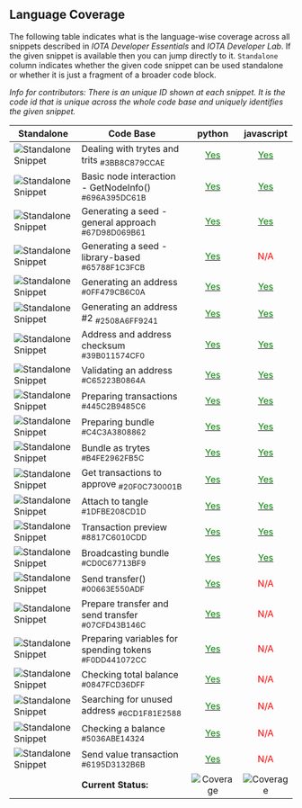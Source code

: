 
## Language Coverage
The following table indicates what is the language-wise coverage across all snippets described in *IOTA Developer Essentials* and *IOTA Developer Lab*. If the given snippet is available then you can jump directly to it. `Standalone` column indicates whether the given code snippet can be used standalone or whether it is just a fragment of a broader code block.

*Info for contributors: There is an unique ID shown at each snippet. It is the code id that is unique across the whole code base and uniquely identifies the given snippet.*

Standalone | Code Base | python|javascript
---|--- | :---:|:---:
  ![Standalone Snippet](https://img.shields.io/badge/-true-lightgrey.svg) |Dealing with trytes and trits <sub>#3BB8C879CCAE</sub>|[<span style="color:green">Yes</span>](https://hribek25.github.io/IOTA101/Allchapters_python.ipynb.html#3BB8C879CCAE "Preview")|[<span style="color:green">Yes</span>](https://hribek25.github.io/IOTA101/Allchapters_javascript.ipynb.html#3BB8C879CCAE "Preview")
  ![Standalone Snippet](https://img.shields.io/badge/-true-lightgrey.svg) |Basic node interaction - GetNodeInfo() <sub>#696A395DC61B</sub>|[<span style="color:green">Yes</span>](https://hribek25.github.io/IOTA101/Allchapters_python.ipynb.html#696A395DC61B "Preview")|[<span style="color:green">Yes</span>](https://hribek25.github.io/IOTA101/Allchapters_javascript.ipynb.html#696A395DC61B "Preview")
  ![Standalone Snippet](https://img.shields.io/badge/-true-lightgrey.svg) |Generating a seed - general approach <sub>#67D98D069B61</sub>|[<span style="color:green">Yes</span>](https://hribek25.github.io/IOTA101/Allchapters_python.ipynb.html#67D98D069B61 "Preview")|[<span style="color:green">Yes</span>](https://hribek25.github.io/IOTA101/Allchapters_javascript.ipynb.html#67D98D069B61 "Preview")
  ![Standalone Snippet](https://img.shields.io/badge/-true-lightgrey.svg) |Generating a seed - library-based <sub>#65788F1C3FCB</sub>|[<span style="color:green">Yes</span>](https://hribek25.github.io/IOTA101/Allchapters_python.ipynb.html#65788F1C3FCB "Preview")|<span style='color:red'>N/A</span>
  ![Standalone Snippet](https://img.shields.io/badge/-true-lightgrey.svg) |Generating an address <sub>#0FF479CB6C0A</sub>|[<span style="color:green">Yes</span>](https://hribek25.github.io/IOTA101/Allchapters_python.ipynb.html#0FF479CB6C0A "Preview")|[<span style="color:green">Yes</span>](https://hribek25.github.io/IOTA101/Allchapters_javascript.ipynb.html#0FF479CB6C0A "Preview")
  ![Standalone Snippet](https://img.shields.io/badge/-true-lightgrey.svg) |Generating an address #2 <sub>#2508A6FF9241</sub>|[<span style="color:green">Yes</span>](https://hribek25.github.io/IOTA101/Allchapters_python.ipynb.html#2508A6FF9241 "Preview")|[<span style="color:green">Yes</span>](https://hribek25.github.io/IOTA101/Allchapters_javascript.ipynb.html#2508A6FF9241 "Preview")
  ![Standalone Snippet](https://img.shields.io/badge/-true-lightgrey.svg) |Address and address checksum <sub>#39B011574CF0</sub>|[<span style="color:green">Yes</span>](https://hribek25.github.io/IOTA101/Allchapters_python.ipynb.html#39B011574CF0 "Preview")|[<span style="color:green">Yes</span>](https://hribek25.github.io/IOTA101/Allchapters_javascript.ipynb.html#39B011574CF0 "Preview")
  ![Standalone Snippet](https://img.shields.io/badge/-true-lightgrey.svg) |Validating an address <sub>#C65223B0864A</sub>|[<span style="color:green">Yes</span>](https://hribek25.github.io/IOTA101/Allchapters_python.ipynb.html#C65223B0864A "Preview")|[<span style="color:green">Yes</span>](https://hribek25.github.io/IOTA101/Allchapters_javascript.ipynb.html#C65223B0864A "Preview")
  ![Standalone Snippet](https://img.shields.io/badge/-true-lightgrey.svg) |Preparing transactions <sub>#445C2B9485C6</sub>|[<span style="color:green">Yes</span>](https://hribek25.github.io/IOTA101/Allchapters_python.ipynb.html#445C2B9485C6 "Preview")|[<span style="color:green">Yes</span>](https://hribek25.github.io/IOTA101/Allchapters_javascript.ipynb.html#445C2B9485C6 "Preview")
  ![Standalone Snippet](https://img.shields.io/badge/-false-lightgrey.svg) |Preparing bundle <sub>#C4C3A3808862</sub>|[<span style="color:green">Yes</span>](https://hribek25.github.io/IOTA101/Allchapters_python.ipynb.html#C4C3A3808862 "Preview")|[<span style="color:green">Yes</span>](https://hribek25.github.io/IOTA101/Allchapters_javascript.ipynb.html#C4C3A3808862 "Preview")
  ![Standalone Snippet](https://img.shields.io/badge/-false-lightgrey.svg) |Bundle as trytes <sub>#B4FE2962FB5C</sub>|[<span style="color:green">Yes</span>](https://hribek25.github.io/IOTA101/Allchapters_python.ipynb.html#B4FE2962FB5C "Preview")|[<span style="color:green">Yes</span>](https://hribek25.github.io/IOTA101/Allchapters_javascript.ipynb.html#B4FE2962FB5C "Preview")
  ![Standalone Snippet](https://img.shields.io/badge/-false-lightgrey.svg) |Get transactions to approve <sub>#20F0C730001B</sub>|[<span style="color:green">Yes</span>](https://hribek25.github.io/IOTA101/Allchapters_python.ipynb.html#20F0C730001B "Preview")|[<span style="color:green">Yes</span>](https://hribek25.github.io/IOTA101/Allchapters_javascript.ipynb.html#20F0C730001B "Preview")
  ![Standalone Snippet](https://img.shields.io/badge/-false-lightgrey.svg) |Attach to tangle <sub>#1DFBE208CD1D</sub>|[<span style="color:green">Yes</span>](https://hribek25.github.io/IOTA101/Allchapters_python.ipynb.html#1DFBE208CD1D "Preview")|[<span style="color:green">Yes</span>](https://hribek25.github.io/IOTA101/Allchapters_javascript.ipynb.html#1DFBE208CD1D "Preview")
  ![Standalone Snippet](https://img.shields.io/badge/-false-lightgrey.svg) |Transaction preview <sub>#8817C6010CDD</sub>|[<span style="color:green">Yes</span>](https://hribek25.github.io/IOTA101/Allchapters_python.ipynb.html#8817C6010CDD "Preview")|[<span style="color:green">Yes</span>](https://hribek25.github.io/IOTA101/Allchapters_javascript.ipynb.html#8817C6010CDD "Preview")
  ![Standalone Snippet](https://img.shields.io/badge/-false-lightgrey.svg) |Broadcasting bundle <sub>#CD0C67713BF9</sub>|[<span style="color:green">Yes</span>](https://hribek25.github.io/IOTA101/Allchapters_python.ipynb.html#CD0C67713BF9 "Preview")|[<span style="color:green">Yes</span>](https://hribek25.github.io/IOTA101/Allchapters_javascript.ipynb.html#CD0C67713BF9 "Preview")
  ![Standalone Snippet](https://img.shields.io/badge/-true-lightgrey.svg) |Send transfer() <sub>#00663E550ADF</sub>|[<span style="color:green">Yes</span>](https://hribek25.github.io/IOTA101/Allchapters_python.ipynb.html#00663E550ADF "Preview")|<span style='color:red'>N/A</span>
  ![Standalone Snippet](https://img.shields.io/badge/-true-lightgrey.svg) |Prepare transfer and send transfer <sub>#07CFD43B146C</sub>|[<span style="color:green">Yes</span>](https://hribek25.github.io/IOTA101/Allchapters_python.ipynb.html#07CFD43B146C "Preview")|<span style='color:red'>N/A</span>
  ![Standalone Snippet](https://img.shields.io/badge/-false-lightgrey.svg) |Preparing variables for spending tokens <sub>#F0DD441072CC</sub>|[<span style="color:green">Yes</span>](https://hribek25.github.io/IOTA101/Allchapters_python.ipynb.html#F0DD441072CC "Preview")|<span style='color:red'>N/A</span>
  ![Standalone Snippet](https://img.shields.io/badge/-false-lightgrey.svg) |Checking total balance <sub>#0847FCD36DFF</sub>|[<span style="color:green">Yes</span>](https://hribek25.github.io/IOTA101/Allchapters_python.ipynb.html#0847FCD36DFF "Preview")|<span style='color:red'>N/A</span>
  ![Standalone Snippet](https://img.shields.io/badge/-false-lightgrey.svg) |Searching for unused address <sub>#6CD1F81E2588</sub>|[<span style="color:green">Yes</span>](https://hribek25.github.io/IOTA101/Allchapters_python.ipynb.html#6CD1F81E2588 "Preview")|<span style='color:red'>N/A</span>
  ![Standalone Snippet](https://img.shields.io/badge/-false-lightgrey.svg) |Checking a balance <sub>#5036ABE14324</sub>|[<span style="color:green">Yes</span>](https://hribek25.github.io/IOTA101/Allchapters_python.ipynb.html#5036ABE14324 "Preview")|<span style='color:red'>N/A</span>
  ![Standalone Snippet](https://img.shields.io/badge/-false-lightgrey.svg) |Send value transaction <sub>#6195D3132B6B</sub>|[<span style="color:green">Yes</span>](https://hribek25.github.io/IOTA101/Allchapters_python.ipynb.html#6195D3132B6B "Preview")|<span style='color:red'>N/A</span>
 &nbsp; | **Current Status:** |  ![Coverage](https://img.shields.io/badge/Coverage-100%25-brightgreen.svg) | ![Coverage](https://img.shields.io/badge/Coverage-63%25-brightgreen.svg) 
